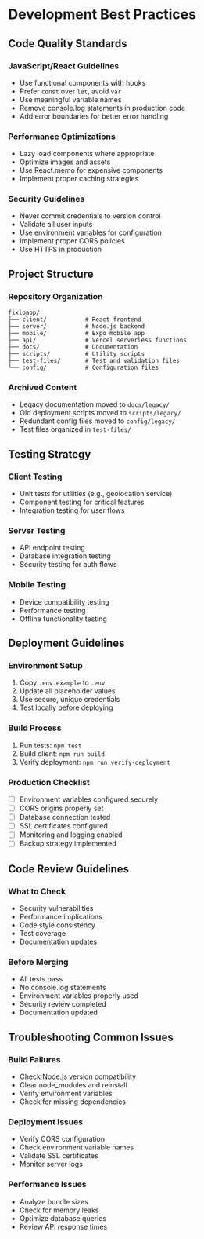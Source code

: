 # Development Best Practices

## Code Quality Standards

### JavaScript/React Guidelines
- Use functional components with hooks
- Prefer `const` over `let`, avoid `var`
- Use meaningful variable names
- Remove console.log statements in production code
- Add error boundaries for better error handling

### Performance Optimizations
- Lazy load components where appropriate
- Optimize images and assets
- Use React.memo for expensive components
- Implement proper caching strategies

### Security Guidelines
- Never commit credentials to version control
- Validate all user inputs
- Use environment variables for configuration
- Implement proper CORS policies
- Use HTTPS in production

## Project Structure

### Repository Organization
```
fixloapp/
├── client/           # React frontend
├── server/           # Node.js backend
├── mobile/           # Expo mobile app
├── api/              # Vercel serverless functions
├── docs/             # Documentation
├── scripts/          # Utility scripts
├── test-files/       # Test and validation files
└── config/           # Configuration files
```

### Archived Content
- Legacy documentation moved to `docs/legacy/`
- Old deployment scripts moved to `scripts/legacy/`
- Redundant config files moved to `config/legacy/`
- Test files organized in `test-files/`

## Testing Strategy

### Client Testing
- Unit tests for utilities (e.g., geolocation service)
- Component testing for critical features
- Integration testing for user flows

### Server Testing
- API endpoint testing
- Database integration testing
- Security testing for auth flows

### Mobile Testing
- Device compatibility testing
- Performance testing
- Offline functionality testing

## Deployment Guidelines

### Environment Setup
1. Copy `.env.example` to `.env`
2. Update all placeholder values
3. Use secure, unique credentials
4. Test locally before deploying

### Build Process
1. Run tests: `npm test`
2. Build client: `npm run build`
3. Verify deployment: `npm run verify-deployment`

### Production Checklist
- [ ] Environment variables configured securely
- [ ] CORS origins properly set
- [ ] Database connection tested
- [ ] SSL certificates configured
- [ ] Monitoring and logging enabled
- [ ] Backup strategy implemented

## Code Review Guidelines

### What to Check
- Security vulnerabilities
- Performance implications
- Code style consistency
- Test coverage
- Documentation updates

### Before Merging
- All tests pass
- No console.log statements
- Environment variables properly used
- Security review completed
- Documentation updated

## Troubleshooting Common Issues

### Build Failures
- Check Node.js version compatibility
- Clear node_modules and reinstall
- Verify environment variables
- Check for missing dependencies

### Deployment Issues
- Verify CORS configuration
- Check environment variable names
- Validate SSL certificates
- Monitor server logs

### Performance Issues
- Analyze bundle sizes
- Check for memory leaks
- Optimize database queries
- Review API response times